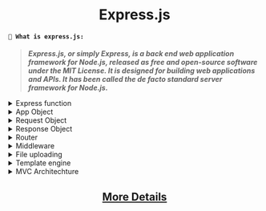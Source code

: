 <h1 align="center">Express.js</h1>

#### `🤔 What is express.js:`
> ***Express.js, or simply Express, is a back end web application framework for Node.js, released as free and open-source software under the MIT License. It is designed for building web applications and APIs. It has been called the de facto standard server framework for Node.js.***

<details>
<summary>Express function</summary>

1. [express.json()]()
2. [express.raw()]()
3. [express.text()]()
4. [express.urlencoded({extended: true})]()
4. [express.static()]()
4. [express.Router()]()

* `USAGE:`
    * *app.use(express.json())*

</details>

<details>
<summary>App Object</summary>

1. [app.locals]()
2. [app.mountpath]()
3. [app.all()]()
4. [app.METHOD()]()
5. [app.enable()]()
6. [app.disable()]()
7. [app.enabled()]()
8. [app.disabled()]()
9. [app.engin()]()
10. [app.set()]()
11. [app.get()]()
12. [app.listen()]()
13. [app.param()]()
14. [app.path()]()
15. [app.render()]()
16. [app.route()]()
17. [app.use()]()

</details>

<details>
<summary>Request Object</summary>

1. [req.baseUrl]()
2. [req.originalUrl]()
3. [req.path]()
4. [req.hostname]()
5. [req.ip]()
6. [req.method]()
7. [req.protocol]()
8. [req.params]()
9. [req.query]()
10. [req.body]()
11. [req.cookies]()
12. [req.signedCookies]()
13. [req.secure]()
14. [req.app]()
15. [req.route]()
16. [req.header('key')]()
17. [req.get]()
18. [req.accetps]()

</details>

<details>
<summary>Response Object</summary>

1. [res.app]()
2. [res.headersSent]()
3. [res.locals]()
4. [res.append()]()
5. [res.cookie()]()
6. [res.clearCookie()]()
7. [res.send()]()
8. [res.status()]()
9. [res.sendStatus()]()
10. [res.json()]()
11. [res.jsonp()]()
12. [res.format()]()
13. [res.location()]()
14. [res.redirect()]()
15. [res.sendFile()]()
16. [res.set()]()
17. [res.type()]()

</details>

<details>
<summary>Router</summary>

1. [router.all()]()
2. [router.METHOD()]()
3. [router.param()]()
4. [router.route()]()
5. [router.use()]()

</details>

<details>
<summary>Middleware</summary>

* *Middleware is a function*

* #### Middleware functions can perform the following tasks:
    * `Execute code`
    * `Make changes to the req & res object `
    * `End the req & res cycle`
    * `Call the next Middleware in the stack`

* #### Types of middleware:
    * `Application level middleware`
        * app.use()
        * app.METHOD()
    * `Router level middleware`
        * router.use()
        * router.METHOD()
    * `Built in middleware`
        * express.static
        * express.json
        * express.urlencoded
    * `Third party middleware`
        * body parser
        * cookie parser

```js
// dependencies
const express = require('express');
const app = express();

// static middleware:
// for access (style.css,image etc.)
app.use(express.static('public'));

// main logic
const myMiddleWare = (req,res,next) => {
  // 1. execute code
  console.log('Im MiddleWare...!');
  
  // 2. Make changes the req Object:
  req.demo = 'Hey! Im demo!';
  
  // 3. end the req,res cycle
  res.end();
  
  // 4. call the next middleware
  next();
};

// apply middleware in all route
app.use(myMiddleWare);

app.get('/', (req,res) => {
  res.send('Hello Im Home Route.');
  console.log('Im Home Route...!');
  console.log(req.demo);
});

app.get('/about', (req,res) => {
  res.send('Hello Im About Route.');
  console.log('Im About Route...!');
  console.log(req.demo);
});

// error handling middleware
app.use((req,res,next) => {
  res.send('<h1>404! Page Not found...</h1>');
});

// other error handling middleware
app.use((err,req,res,next) => {
  res.status(500).send('Something break!')
});

// start server
app.listen(3000, () => {
  console.log('Server running...');
});
```

</details>

<details>
<summary>File uploading</summary>

1. **index.js**

```js
const express = require('express');
const app = express();
const multer = require('multer');
const UPLOAD_FOLDER = './Uploads';
const PORT = 3000;

// define storage
const storage = multer.diskStorage({
  destination: (req,file,cb) => {
    cb(null,UPLOAD_FOLDER);
  },
  filename: (req,file,cb) => {
    cb(null,file.originalname);
  }
});

// upload logic
const upload = multer({
  storage: storage
  // limits: {fileSize: 1000000}
  // fileFilter: (req, file, cb) => {console.log(file)}
  // ^ if(){
  // cb(null,true)
  //} else {
  //    cb(new Error("There was an unknown error!"));
  //  }
});

// application route
app.get('/',(req,res) => {
  res.sendFile(__dirname+'/Uploads/index.html');
});

app.post('/', upload.fields([
    {
      name: 'avatar',
      maxCount: 2
    }
  ]),(req,res) => {
  res.send('File uploaded!');
});

// default error handler
app.use((err, req, res, next) => {
  if (err) {
    if (err instanceof multer.MulterError) {
      res.status(500).send("There was an upload error!");
    } else {
      res.status(500).send(err.message);
    }
  } else {
    res.send("success");
  }
});

app.listen(PORT, ()=>{
  console.log('Server is running at http://localhost:'+PORT);
});

```

2. **index.html**

```html
<!DOCTYPE html>
<html>
<head>
  <meta http-equiv="content-type" content="text/html; charset=utf-8" />
  <title></title>
  <meta name="viewport" content="width=device-width,initial-scale=1.0">
</head>
<body>
  <h2>File Uploading</h2>
  <form action="http://localhost:3000" method="post" enctype="multipart/form-data" accept-charset="utf-8">
    <input type="file" name="avatar" multiple="" />
    <button type="submit">Upload</button>
  </form>
  
</body>
</html>
```

</details>


<details>
<summary>Template engine</summary>

1. **index.js**

```js
const express = require('express');
const app = express();
const path = require('path');
const hbs = require('hbs');

// set view engine
app.set('view engine', 'hbs');
// change default views dir to custom
app.set('views', `${__dirname}/temp`);
// use partials
hbs.registerPartials(`${__dirname}/temp/partials`);

app.get('/', (req, res) => {
  res.render('index',{
    demo: 'im dynamic data'
  });
});

app.get('/about', (req,res) => {
  res.render('about');
})

app.listen(3000);
```

2. **index.hbs**

```html
<!DOCTYPE html>
<html>
<head>
  <meta http-equiv="content-type" content="text/html; charset=utf-8" />
  <title></title>
</head>
<body>

  {{>nav}}
  
 <h2>im </h2>
 <h1>{{demo}}</h1>

</body>
</html>
```

</details>

<details>
<summary>MVC Architechture</summary>


* #### MVC:
    * Models: `Database related files`
    * Views: `Public files`
    * Controllers: `Routes controllers`
    * Routes: `all routes`


* `Root dir:`
    * index.js
    * app.js
    * **models**
    * **Views**
    * **controllers**
    * **routes**

</details>


<h2 align="center"><a href="Express1.md">More Details</a></h2>
